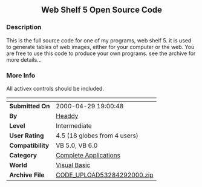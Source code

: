 ﻿<div align="center">

## Web Shelf 5 Open Source Code


</div>

### Description

This is the full source code for one of my programs, web shelf 5. it is used to generate tables of web images, either for your computer or the web. You are free to use this code to produce your own programs. see the archive for more details...
 
### More Info
 
All activex controls should be included.


<span>             |<span>
---                |---
**Submitted On**   |2000-04-29 19:00:48
**By**             |[Headdy](https://github.com/Planet-Source-Code/PSCIndex/blob/master/ByAuthor/headdy.md)
**Level**          |Intermediate
**User Rating**    |4.5 (18 globes from 4 users)
**Compatibility**  |VB 5\.0, VB 6\.0
**Category**       |[Complete Applications](https://github.com/Planet-Source-Code/PSCIndex/blob/master/ByCategory/complete-applications__1-27.md)
**World**          |[Visual Basic](https://github.com/Planet-Source-Code/PSCIndex/blob/master/ByWorld/visual-basic.md)
**Archive File**   |[CODE\_UPLOAD53284292000\.zip](https://github.com/Planet-Source-Code/headdy-web-shelf-5-open-source-code__1-7682/archive/master.zip)








